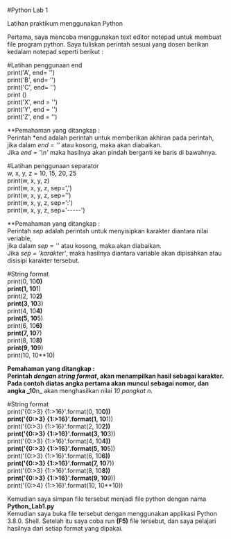 #Python Lab 1


Latihan praktikum menggunakan Python

Pertama, saya mencoba menggunakan text editor notepad untuk membuat file program python.
Saya tuliskan perintah sesuai yang dosen berikan kedalam notepad seperti berikut :  
  
#Latihan penggunaan end  
print('A', end= '')  
print('B', end= '')  
print('C', end= '')  
print ()  
print('X', end = '')  
print('Y', end = '')  
print('Z', end = '')  

**Pemahaman yang ditangkap :  
Perintah *end adalah perintah untuk memberikan akhiran pada perintah,  
jika dalam *end = ''* atau kosong, maka akan diabaikan.  
Jika *end = '\n'* maka hasilnya akan pindah berganti ke baris di bawahnya.
  
#Latihan penggunaan separator  
w, x, y, z = 10, 15, 20, 25  
print(w, x, y, z)  
print(w, x, y, z, sep=',')  
print(w, x, y, z, sep='')  
print(w, x, y, z, sep=':')  
print(w, x, y, z, sep='-----')  
  
**Pemahaman yang ditangkap :  
Perintah *sep* adalah perintah untuk menyisipkan karakter diantara nilai veriable,  
jika dalam *sep = ''* atau kosong, maka akan diabaikan.  
Jika *sep = 'karakter'*, maka hasilnya diantara variable akan dipisahkan atau  
disisipi karakter tersebut.  
  
  
#String format  
print(0, 10**0)  
print(1, 10**1)  
print(2, 10**2)  
print(3, 10**3)  
print(4, 10**4)  
print(5, 10**5)  
print(6, 10**6)  
print(7, 10**7)  
print(8, 10**8)  
print(9, 10**9)  
print(10, 10**10)  
  
**Pemahaman yang ditangkap :  
Perintah *dengan string format*, akan menampilkan hasil sebagai karakter.  
Pada contoh diatas angka pertama akan muncul sebagai nomor, dan angka _10**n_ akan
menghasilkan nilai _10 pangkat n_.  
  
  
#String format  
print('{0:>3} {1:>16}'.format(0, 10**0))  
print('{0:>3} {1:>16}'.format(1, 10**1))  
print('{0:>3} {1:>16}'.format(2, 10**2))  
print('{0:>3} {1:>16}'.format(3, 10**3))  
print('{0:>3} {1:>16}'.format(4, 10**4))  
print('{0:>3} {1:>16}'.format(5, 10**5))  
print('{0:>3} {1:>16}'.format(6, 10**6))  
print('{0:>3} {1:>16}'.format(7, 10**7))  
print('{0:>3} {1:>16}'.format(8, 10**8))  
print('{0:>3} {1:>16}'.format(9, 10**9))  
print('{0:>4} {1:>16}'.format(10, 10**10))   
  
Kemudian saya simpan file tersebut menjadi file python dengan nama **Python_Lab1.py**  
Kemudian saya buka file tersebut dengan menggunakan applikasi Python 3.8.0. Shell.
Setelah itu saya coba run **(F5)** file tersebut, dan saya pelajari hasilnya dari setiap format yang dipakai.  

